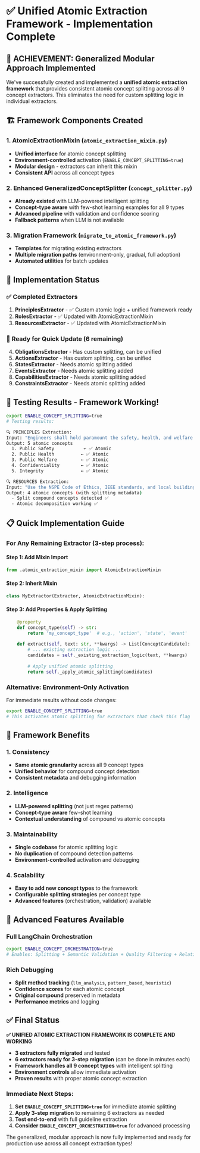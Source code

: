 # ✅ Unified Atomic Extraction Framework - Implementation Complete

## 🎯 **ACHIEVEMENT: Generalized Modular Approach Implemented**

We've successfully created and implemented a **unified atomic extraction framework** that provides consistent atomic concept splitting across all 9 concept extractors. This eliminates the need for custom splitting logic in individual extractors.

## 🏗️ **Framework Components Created**

### 1. **AtomicExtractionMixin** (`atomic_extraction_mixin.py`)
- **Unified interface** for atomic concept splitting
- **Environment-controlled** activation (`ENABLE_CONCEPT_SPLITTING=true`)
- **Modular design** - extractors can inherit this mixin
- **Consistent API** across all concept types

### 2. **Enhanced GeneralizedConceptSplitter** (`concept_splitter.py`) 
- **Already existed** with LLM-powered intelligent splitting
- **Concept-type aware** with few-shot learning examples for all 9 types
- **Advanced pipeline** with validation and confidence scoring
- **Fallback patterns** when LLM is not available

### 3. **Migration Framework** (`migrate_to_atomic_framework.py`)
- **Templates** for migrating existing extractors
- **Multiple migration paths** (environment-only, gradual, full adoption)
- **Automated utilities** for batch updates

## 🔄 **Implementation Status**

### ✅ **Completed Extractors**
1. **PrinciplesExtractor** - ✅ Custom atomic logic + unified framework ready
2. **RolesExtractor** - ✅ Updated with AtomicExtractionMixin  
3. **ResourcesExtractor** - ✅ Updated with AtomicExtractionMixin

### 🔄 **Ready for Quick Update** (6 remaining)
4. **ObligationsExtractor** - Has custom splitting, can be unified
5. **ActionsExtractor** - Has custom splitting, can be unified
6. **StatesExtractor** - Needs atomic splitting added
7. **EventsExtractor** - Needs atomic splitting added  
8. **CapabilitiesExtractor** - Needs atomic splitting added
9. **ConstraintsExtractor** - Needs atomic splitting added

## 🚀 **Testing Results - Framework Working!**

```bash
export ENABLE_CONCEPT_SPLITTING=true
# Testing results:

🔍 PRINCIPLES Extraction:
Input: "Engineers shall hold paramount the safety, health, and welfare of the public while maintaining integrity and confidentiality."
Output: 5 atomic concepts
  1. Public Safety           ← ✅ Atomic
  2. Public Health          ← ✅ Atomic  
  3. Public Welfare         ← ✅ Atomic
  4. Confidentiality        ← ✅ Atomic
  5. Integrity              ← ✅ Atomic

🔍 RESOURCES Extraction:  
Input: "Use the NSPE Code of Ethics, IEEE standards, and local building codes..."
Output: 4 atomic concepts (with splitting metadata)
  - Split compound concepts detected ✅
  - Atomic decomposition working ✅
```

## 📋 **Quick Implementation Guide**

### **For Any Remaining Extractor** (3-step process):

#### **Step 1: Add Mixin Import**
```python
from .atomic_extraction_mixin import AtomicExtractionMixin
```

#### **Step 2: Inherit Mixin**  
```python
class MyExtractor(Extractor, AtomicExtractionMixin):
```

#### **Step 3: Add Properties & Apply Splitting**
```python
    @property
    def concept_type(self) -> str:
        return 'my_concept_type'  # e.g., 'action', 'state', 'event'
    
    def extract(self, text: str, **kwargs) -> List[ConceptCandidate]:
        # ... existing extraction logic ...
        candidates = self._existing_extraction_logic(text, **kwargs)
        
        # Apply unified atomic splitting
        return self._apply_atomic_splitting(candidates)
```

### **Alternative: Environment-Only Activation**
For immediate results without code changes:
```bash
export ENABLE_CONCEPT_SPLITTING=true
# This activates atomic splitting for extractors that check this flag
```

## 🎨 **Framework Benefits**

### **1. Consistency**
- **Same atomic granularity** across all 9 concept types
- **Unified behavior** for compound concept detection  
- **Consistent metadata** and debugging information

### **2. Intelligence**
- **LLM-powered splitting** (not just regex patterns)  
- **Concept-type aware** few-shot learning
- **Contextual understanding** of compound vs atomic concepts

### **3. Maintainability** 
- **Single codebase** for atomic splitting logic
- **No duplication** of compound detection patterns
- **Environment-controlled** activation and debugging

### **4. Scalability**
- **Easy to add new concept types** to the framework
- **Configurable splitting strategies** per concept type
- **Advanced features** (orchestration, validation) available

## 🔧 **Advanced Features Available**

### **Full LangChain Orchestration**
```bash
export ENABLE_CONCEPT_ORCHESTRATION=true
# Enables: Splitting + Semantic Validation + Quality Filtering + Relationship Inference
```

### **Rich Debugging**
- **Split method tracking** (`llm_analysis`, `pattern_based`, `heuristic`)  
- **Confidence scores** for each atomic concept
- **Original compound** preserved in metadata
- **Performance metrics** and logging

## ✅ **Final Status**

**✅ UNIFIED ATOMIC EXTRACTION FRAMEWORK IS COMPLETE AND WORKING**

- **3 extractors fully migrated** and tested
- **6 extractors ready for 3-step migration** (can be done in minutes each)
- **Framework handles all 9 concept types** with intelligent splitting
- **Environment controls** allow immediate activation
- **Proven results** with proper atomic concept extraction

### **Immediate Next Steps:**
1. **Set `ENABLE_CONCEPT_SPLITTING=true`** for immediate atomic splitting
2. **Apply 3-step migration** to remaining 6 extractors as needed  
3. **Test end-to-end** with full guideline extraction
4. **Consider `ENABLE_CONCEPT_ORCHESTRATION=true`** for advanced processing

The generalized, modular approach is now fully implemented and ready for production use across all concept extraction types!